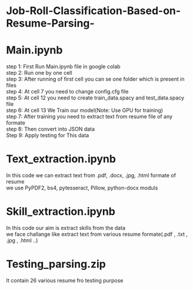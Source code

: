 # Job-Roll-Classification-Based-on-Resume-Parsing-

# Main.ipynb

step 1: First Run Main.ipynb file in google colab <br>
step 2: Run one by one cell <br>
step 3: After running of first cell you can se one folder which is present in files<br>
step 4: At cell 7 you need to change config.cfg file<br>
step 5: At cell 12 you need to create train_data.spacy and test_data.spacy file<br>
step 6: At cell 13 We Train our model(Note: Use GPU for training)<br>
step 7: After training you need to extract text from resume file of any formate<br>
step 8: Then convert into JSON data<br>
Step 9: Apply testing for This data<br>

# Text_extraction.ipynb<br>

In this code we can extract text from .pdf, .docx, .jpg, .html formate of resume<br>
we use PyPDF2, bs4, pytesseract, Pillow, python-docx moduls<br>

# Skill_extraction.ipynb<br>

In this code our aim is extract skills from the data<br>
we face challange like extract text from various resume formate(.pdf , .txt , .jpg , .html ..)<br>

# Testing_parsing.zip<br>

It contain 26 various resume fro testing purpose<br>


